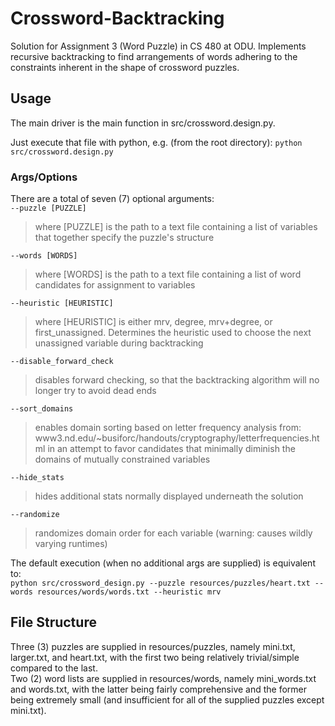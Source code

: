 # Crossword-Backtracking
Solution for Assignment 3 (Word Puzzle) in CS 480 at ODU.
Implements recursive backtracking to find arrangements of words
adhering to the constraints inherent in the shape of crossword
puzzles.
## Usage
The main driver is the main function in src/crossword.design.py.

Just execute that file with python, e.g.
(from the root directory): `python src/crossword.design.py`
### Args/Options
There are a total of seven (7) optional arguments:  
`--puzzle [PUZZLE]`  
  > where [PUZZLE] is the path to a text file containing a list
  > of variables that together specify the puzzle's structure
  
`--words [WORDS]`  
  > where [WORDS] is the path to a text file containing a list
  > of word candidates for assignment to variables
  
`--heuristic [HEURISTIC]`  
  > where [HEURISTIC] is either mrv, degree, mrv+degree, or
  > first_unassigned. Determines the heuristic used to
  > choose the next unassigned variable during backtracking
  
`--disable_forward_check`  
  > disables forward checking, so that the backtracking algorithm
  > will no longer try to avoid dead ends
  
`--sort_domains`  
  > enables domain sorting based on letter frequency analysis from:
  > www3.nd.edu/~busiforc/handouts/cryptography/letterfrequencies.html
  > in an attempt to favor candidates that minimally diminish
  > the domains of mutually constrained variables
  
`--hide_stats`  
  > hides additional stats normally displayed underneath the solution
  
`--randomize`  
  > randomizes domain order for each variable (warning: causes wildly
  > varying runtimes)

The default execution (when no additional args are supplied) is equivalent to:  
`python src/crossword_design.py --puzzle resources/puzzles/heart.txt --words resources/words/words.txt --heuristic mrv`

## File Structure
Three (3) puzzles are supplied in resources/puzzles, namely mini.txt, larger.txt, and heart.txt, with the first two being relatively trivial/simple compared to the last.  
Two (2) word lists are supplied in resources/words, namely mini_words.txt and words.txt, with the latter being fairly comprehensive and the former being extremely small (and insufficient for all of the supplied puzzles except mini.txt).
